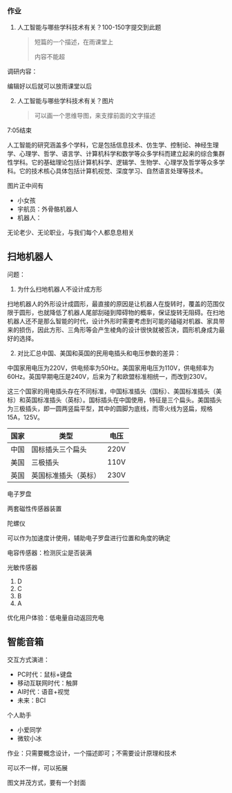 

### 作业

1. 人工智能与哪些学科技术有关？100-150字提交到此题

   > 短篇的一个描述，在雨课堂上
   >
   > 内容不能超

调研内容：

编辑好以后就可以放雨课堂以后

2. 人工智能与哪些学科技术有关？图片

   > 可以画一个思维导图，来支撑前面的文字描述

7:05结束



人工智能的研究涵盖多个学科，它是包括信息技术、仿生学、控制论、神经生理学、心理学、哲学、语言学、计算机科学和数学等众多学科而建立起来的综合集群性学科。它的基础理论包括计算机科学、逻辑学、生物学、心理学及哲学等众多学科。它的技术核心具体包括计算机视觉、深度学习、自然语言处理等技术。



图片正中间有

- 小女孩
- 宇航员：外骨骼机器人
- 机器人：

无论老少、无论职业，与我们每个人都息息相关





## 扫地机器人

问题：

1. 为什么扫地机器人不设计成方形



扫地机器人的外形设计成圆形，最直接的原因是让机器人在旋转时，覆盖的范围仅限于圆形，也就降低了机器人尾部刮碰到障碍物的概率，保证旋转无阻碍。在扫地机器人还不是那么智能的时代，设计外形时需要考虑到可能的磕碰对机器、家具带来的损伤，因此方形、三角形等会产生棱角的设计很快就被否决，圆形机身成为最好的选择。



2. 对比汇总中国、美国和英国的民用电插头和电压参数的差异：



中国家用电压为220V，供电频率为50Hz。美国家用电压为110V，供电频率为60Hz。英国早期电压是240V，后来为了和欧盟标准相统一，而改到230V。

这三个国家的用电插头存在不同标准，中国标准插头（国标）、美国标准插头（美标）和英国标准插头（英标）。国标插头在中国使用，特征是三个扁头。美国插头为三极插头，即一圆两竖扁平型，其中的圆脚为底线，而零火线为竖扁，规格15A，125V。

| 国家 | 类型                 | 电压 |
| ---- | -------------------- | ---- |
| 中国 | 国标插头三个扁头     | 220V |
| 美国 | 三极插头             | 110V |
| 英国   | 英国标准插头（英标） | 230V |



电子罗盘

两套磁性传感器装置



陀螺仪

可以作为加速度计使用，辅助电子罗盘进行位置和角度的确定



电容传感器：检测灰尘是否装满



光敏传感器



1. D
2. C
3. B
4. A



优化用户体验：低电量自动返回充电



## 智能音箱

交互方式演进：

- PC时代：鼠标+键盘
- 移动互联网时代：触屏
- AI时代：语音+视觉
- 未来：BCI



个人助手

- 小爱同学
- 微软小冰



作业：只需要概念设计，一个描述即可；不需要设计原理和技术

可以不一样，可以拓展



图文并茂方式，要有一个封面

